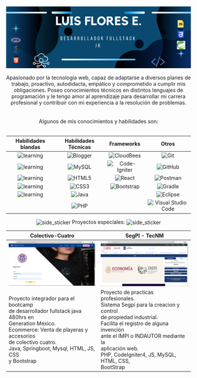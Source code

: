  <div align="center">
  
![banner](https://github.com/LuisRFE0/LuisRFE0/blob/main/Desarrollador%20fullstack%20jr.png)
<div align="center">Apasionado por la tecnología web, capaz de adaptarse a diversos planes de trabajo, proactivo, autodidacta, empático y comprometido a cumplir mis obligaciones. Poseo conocimientos técnicos en distintos lenguajes de programación y le tengo amor al aprendizaje para desarrollar mi carrera profesional y contribuir con mi experiencia a la resolución de problemas.</div><br><br>
</div>
<div align="center">Algunos de mis conocimientos y habilidades son:</div><br>
<div align="center">
 
| Habilidades blandas             | Habilidades Técnicas                                     | Frameworks                      | Otros                                                                           |
| ----------------- |----------------------------------------------- | ------------------------------------------------------------|----------------------------------------------------------------------------- |
| <div align="center">![learning](https://img.shields.io/badge/Autodidacta-8A2BE2)</div> | <div align="center">![Blogger](https://img.shields.io/badge/JavaScript-F88900?style=for-the-badge&logoColor=white)</div>     	| <div align="center">![CloudBees](https://img.shields.io/badge/SpringBoot-1997B5&?&logoColor=white&style=for-the-badge)</div> | <div align="center"> ![Git](https://img.shields.io/badge/git-%23F05033.svg?style=for-the-badge&logo=git&logoColor=white)</div>|
| <div align="center">![learning](https://img.shields.io/badge/Trabajo%20en%20equipo-8A2BE2)</div>|<div align="center">![MySQL](https://img.shields.io/badge/mysql-0C0D0D.svg?style=for-the-badge&logo=mysql&logoColor=white)</div>|<div align="center">![Code-Igniter](https://img.shields.io/badge/CodeIgniter-%23EF4223.svg?style=for-the-badge&logo=codeIgniter&logoColor=white)</div>|<div align="center">![GitHub](https://img.shields.io/badge/github-%23121011.svg?style=for-the-badge&logo=github&logoColor=white)</div>|
|<div align="center">![learning](https://img.shields.io/badge/Resolución%20de%20problemas-8A2BE2)</div>|<div align="center">![HTML5](https://img.shields.io/badge/html5-%23E34F26.svg?style=for-the-badge&logo=html5&logoColor=white)<br></div>|<div align="center">![React](https://img.shields.io/badge/react-%2320232a.svg?style=for-the-badge&logo=react&logoColor=%2361DAFB)</div>|<div align="center">![Postman](https://img.shields.io/badge/Postman-FF6C37?style=for-the-badge&logo=postman&logoColor=white)</div>|
|<div align="center">![learning](https://img.shields.io/badge/Comunicación%20acertiva-8A2BE2) </div>|<div align="center">![CSS3](https://img.shields.io/badge/css3-%231572B6.svg?style=for-the-badge&logo=css3&logoColor=white)</div>|<div align="center">![Bootstrap](https://img.shields.io/badge/bootstrap-%238511FA.svg?style=for-the-badge&logo=bootstrap&logoColor=white)</div>|<div align="center">![Gradle](https://img.shields.io/badge/Gradle-02303A.svg?style=for-the-badge&logo=Gradle&logoColor=white)
|<div align="center">![learning](https://img.shields.io/badge/Orientación%20al%20detalle-8A2BE2)</div>|<div align="center">![Java](https://img.shields.io/badge/java-%23ED8B00.svg?style=for-the-badge&logo=openjdk&logoColor=white)</div>|<div align="center"></div>|<div align="center">![Eclipse](https://img.shields.io/badge/Eclipse-FE7A16.svg?style=for-the-badge&logo=Eclipse&logoColor=white)</div>|
|<div align="center"></div>|<div align="center">![PHP](https://img.shields.io/badge/php-%23777BB4.svg?style=for-the-badge&logo=php&logoColor=white) <br></div>|<div align="center"></div>|<div align="center">![Visual Studio Code](https://img.shields.io/badge/Visual%20Studio%20Code-0078d7.svg?style=for-the-badge&logo=visual-studio-code&logoColor=white)</div>|


</div>

<div align="center">
<img align="center" width=200px height=200px alt="side_sticker" src="https://media.giphy.com/media/TEnXkcsHrP4YedChhA/giphy.gif" />
Proyectos especiales: 
<img align="center" width=200px height=200px alt="side_sticker" src="https://media.giphy.com/media/TEnXkcsHrP4YedChhA/giphy.gif" />

| Colectivo-Cuatro  | SegPI - TecNM                                  |
| ----------------- |----------------------------------------------- | 
|<a href="https://luisrfe0.github.io/Colectivo-Cuatro/index.html" target="_blank"><img src="https://github.com/LuisRFE0/LuisRFE0/blob/main/colect4.png" width="300" alt="proyecto integrador "></a> |<a href="http://20.122.106.3/" target="_blank"> <img src="https://github.com/LuisRFE0/LuisRFE0/blob/main/segpi.png" width="300" alt="proyecto Practicas profesionales "> |
|Proyecto integrador para el bootcamp<br> de desarrollador fullstack java 480hrs en <br> Generation México.<br> Ecommerce: Venta de playeras y accesorios<br> de colectivo cuatro.<br> Java, Springboot, Mysql, HTML, JS, CSS <br>y Bootstrap|Proyecto de practicas profesionales. <br> Sistema Segpi para la creacion  y control <br> de propiedad  industrial. <br> Facilita el registro de alguna invención<br> ante el IMPI o INDAUTOR  mediante la <br>aplicación web.<br> PHP, CodeIgniter4, JS, MySQL, HTML, CSS,<br> BootStrap |


</div>












<!--
**LuisRFE0/LuisRFE0** is a ✨ _special_ ✨ repository because its `README.md` (this file) appears on your GitHub profile.

Here are some ideas to get you started:

- 🔭 I’m currently working on ...
- 🌱 I’m currently learning ...
- 👯 I’m looking to collaborate on ...
- 🤔 I’m looking for help with ...
- 💬 Ask me about ...
- 📫 How to reach me: ...
- 😄 Pronouns: ...
- ⚡ Fun fact: ...
-->
